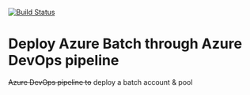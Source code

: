 [![Build Status](https://dev.azure.com/scottcollins87/batch-pipeline/_apis/build/status/scollins87.batch-pipeline?branchName=master)](https://dev.azure.com/scottcollins87/batch-pipeline/_build/latest?definitionId=5&branchName=master)

# Deploy Azure Batch through Azure DevOps pipeline
~~Azure DevOps pipeline to~~ deploy a batch account &amp; pool
